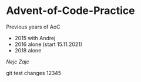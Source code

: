 # Advent-of-Code-Practice
Previous years of AoC

- 2015 with Andrej
- 2016 alone (start 15.11.2021)
- 2018 alone

*Nejc Zajc*

git test changes
12345

